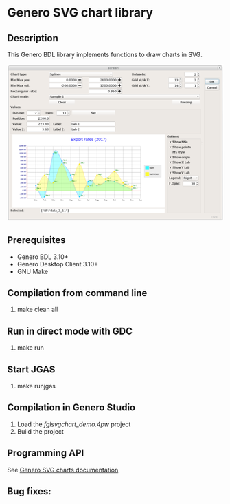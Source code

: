 # Genero SVG chart library

## Description

This Genero BDL library implements functions to draw charts in SVG.

![Genero SVG charts demo (GDC)](https://github.com/FourjsGenero/fgl_svg_chart/raw/master/docs/fglsvgchart-screen-001.png)

## Prerequisites

* Genero BDL 3.10+
* Genero Desktop Client 3.10+
* GNU Make

## Compilation from command line

1. make clean all

## Run in direct mode with GDC

1. make run

## Start JGAS

1. make runjgas

## Compilation in Genero Studio

1. Load the *fglsvgchart_demo.4pw* project
2. Build the project

## Programming API

See [Genero SVG charts documentation](https://github.com/FourjsGenero/fgl_svg_chart/raw/master/docs/fglsvgchart.html)

## Bug fixes:

